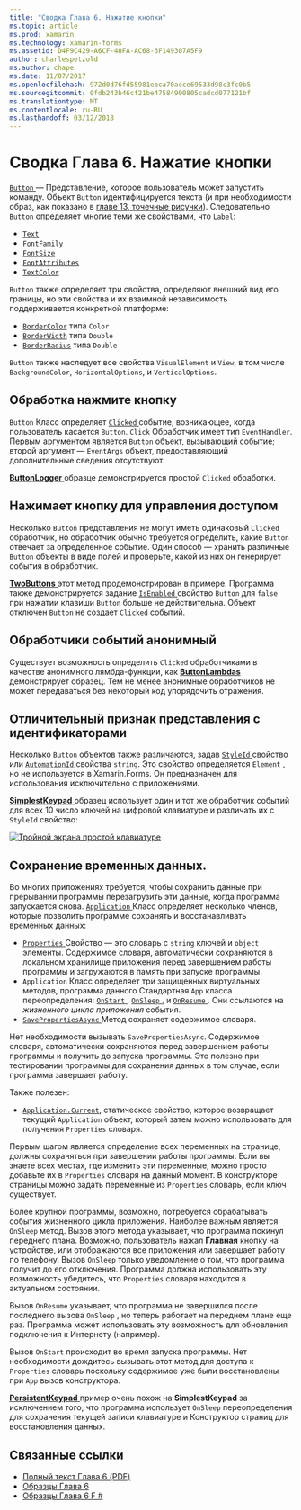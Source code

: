 ```yaml
---
title: "Сводка Глава 6. Нажатие кнопки"
ms.topic: article
ms.prod: xamarin
ms.technology: xamarin-forms
ms.assetid: D4F9C429-A6CF-40FA-AC68-3F149307A5F9
author: charlespetzold
ms.author: chape
ms.date: 11/07/2017
ms.openlocfilehash: 972d0d76fd55981ebca70acce69533d98c3fc0b5
ms.sourcegitcommit: 0fdb243b46cf21be47584900805cadcd077121bf
ms.translationtype: MT
ms.contentlocale: ru-RU
ms.lasthandoff: 03/12/2018
---
```

# <a name="summary-of-chapter-6-button-clicks"></a>Сводка Глава 6. Нажатие кнопки

[ `Button` ](https://developer.xamarin.com/api/type/Xamarin.Forms.Button/) — Представление, которое пользователь может запустить команду. Объект `Button` идентифицируется текста (и при необходимости образ, как показано в [главе 13, точечные рисунки](chapter13.md)). Следовательно `Button` определяет многие теми же свойствами, что `Label`:

- [`Text`](https://developer.xamarin.com/api/property/Xamarin.Forms.Button.Text/)
- [`FontFamily`](https://developer.xamarin.com/api/property/Xamarin.Forms.Button.FontFamily/)
- [`FontSize`](https://developer.xamarin.com/api/property/Xamarin.Forms.Button.FontSize/)
- [`FontAttributes`](https://developer.xamarin.com/api/property/Xamarin.Forms.Button.FontAttributes/)
- [`TextColor`](https://developer.xamarin.com/api/property/Xamarin.Forms.Button.TextColor/)

`Button` также определяет три свойства, определяют внешний вид его границы, но эти свойства и их взаимной независимость поддерживается конкретной платформе:

- [`BorderColor`](https://developer.xamarin.com/api/property/Xamarin.Forms.Button.BorderColor/) типа `Color`
- [`BorderWidth`](https://developer.xamarin.com/api/property/Xamarin.Forms.Button.BorderWidth/) типа `Double`
- [`BorderRadius`](https://developer.xamarin.com/api/property/Xamarin.Forms.Button.BorderRadius/) типа `Double`

`Button` также наследует все свойства `VisualElement` и `View`, в том числе `BackgroundColor`, `HorizontalOptions`, и `VerticalOptions`.

## <a name="processing-the-click"></a>Обработка нажмите кнопку

`Button` Класс определяет [ `Clicked` ](https://developer.xamarin.com/api/event/Xamarin.Forms.Button.Clicked/) событие, возникающее, когда пользователь касается `Button`. `Click` Обработчик имеет тип `EventHandler`. Первым аргументом является `Button` объект, вызывающий событие; второй аргумент — `EventArgs` объект, предоставляющий дополнительные сведения отсутствуют.

[ **ButtonLogger** ](https://github.com/xamarin/xamarin-forms-book-samples/tree/master/Chapter06/ButtonLogger) образце демонстрируется простой `Clicked` обработки.

## <a name="sharing-button-clicks"></a>Нажимает кнопку для управления доступом

Несколько `Button` представления не могут иметь одинаковый `Clicked` обработчик, но обработчик обычно требуется определить, какие `Button` отвечает за определенное событие. Один способ — хранить различные `Button` объекты в виде полей и проверьте, какой из них он генерирует события в обработчик.

[ **TwoButtons** ](https://github.com/xamarin/xamarin-forms-book-samples/tree/master/Chapter06/TwoButtons) этот метод продемонстрирован в примере. Программа также демонстрируется задание [ `IsEnabled` ](https://developer.xamarin.com/api/property/Xamarin.Forms.VisualElement.IsEnabled/) свойство `Button` для `false` при нажатии клавиши `Button` больше не действительна. Объект отключен `Button` не создает `Clicked` событий.

## <a name="anonymous-event-handlers"></a>Обработчики событий анонимный

Существует возможность определить `Clicked` обработчиками в качестве анонимного лямбда-функции, как [ **ButtonLambdas** ](https://github.com/xamarin/xamarin-forms-book-samples/tree/master/Chapter06/ButtonLambdas) демонстрирует образец. Тем не менее анонимные обработчиков не может передаваться без некоторый код упорядочить отражения.

## <a name="distinguishing-views-with-ids"></a>Отличительный признак представления с идентификаторами

Несколько `Button` объектов также различаются, задав [ `StyleId` ](https://developer.xamarin.com/api/property/Xamarin.Forms.Element.StyleId/) свойство или [ `AutomationId` ](https://developer.xamarin.com/api/property/Xamarin.Forms.Element.AutomationId/) свойства `string`. Это свойство определяется `Element` , но не используется в Xamarin.Forms. Он предназначен для использования исключительно с приложениями.

[ **SimplestKeypad** ](https://github.com/xamarin/xamarin-forms-book-samples/tree/master/Chapter06/SimplestKeypad) образец использует один и тот же обработчик событий для всех 10 число ключей на цифровой клавиатуре и различать их с `StyleId` свойство:

[![Тройной экрана простой клавиатуре](images/ch06fg04-small.png "калькулятора")](images/ch06fg04-large.png#lightbox "калькулятора")

## <a name="saving-transient-data"></a>Сохранение временных данных.

Во многих приложениях требуется, чтобы сохранить данные при прерывании программы перезагрузить эти данные, когда программа запускается снова. [ `Application` ](https://developer.xamarin.com/api/type/Xamarin.Forms.Application/) Класс определяет несколько членов, которые позволить программе сохранять и восстанавливать временных данных:

- [ `Properties` ](https://developer.xamarin.com/api/property/Xamarin.Forms.Application.Properties/) Свойство — это словарь с `string` ключей и `object` элементы. Содержимое словаря, автоматически сохраняются в локальном хранилище приложения перед завершением работы программы и загружаются в память при запуске программы.
- `Application` Класс определяет три защищенных виртуальных методов, программа данного Стандартная `App` класса переопределения: [ `OnStart` ](https://developer.xamarin.com/api/member/Xamarin.Forms.Application.OnStart()/), [ `OnSleep` ](https://developer.xamarin.com/api/member/Xamarin.Forms.Application.OnSleep()/), и [ `OnResume` ](https://developer.xamarin.com/api/member/Xamarin.Forms.Application.OnResume()/). Они ссылаются на *жизненного цикла приложения* события.
- [ `SavePropertiesAsync` ](https://developer.xamarin.com/api/member/Xamarin.Forms.Application.SavePropertiesAsync()/) Метод сохраняет содержимое словаря.

Нет необходимости вызывать `SavePropertiesAsync`. Содержимое словаря, автоматически сохраняются перед завершением работы программы и получить до запуска программы. Это полезно при тестировании программы для сохранения данных в том случае, если программа завершает работу.

Также полезен:

- [`Application.Current`](https://developer.xamarin.com/api/property/Xamarin.Forms.Application.Current/), статическое свойство, которое возвращает текущий `Application` объект, который затем можно использовать для получения `Properties` словаря.

Первым шагом является определение всех переменных на странице, должны сохраняться при завершении работы программы. Если вы знаете всех местах, где изменить эти переменные, можно просто добавьте их в `Properties` словаря на данный момент. В конструкторе страницы можно задать переменные из `Properties` словарь, если ключ существует.

Более крупной программы, возможно, потребуется обрабатывать события жизненного цикла приложения. Наиболее важным является `OnSleep` метод. Вызов этого метода указывает, что программа покинул переднего плана. Возможно, пользователь нажал **Главная** кнопку на устройстве, или отображаются все приложения или завершает работу по телефону. Вызов `OnSleep` только уведомление о том, что программа получит до его отключения. Программа должна использовать эту возможность убедитесь, что `Properties` словаря находится в актуальном состоянии.

Вызов `OnResume` указывает, что программа не завершился после последнего вызова `OnSleep` , но теперь работает на переднем плане еще раз. Программа может использовать эту возможность для обновления подключения к Интернету (например).

Вызов `OnStart` происходит во время запуска программы. Нет необходимости дождитесь вызывать этот метод для доступа к `Properties` словарь поскольку содержимое уже были восстановлены при `App` вызов конструктора.

[ **PersistentKeypad** ](https://github.com/xamarin/xamarin-forms-book-samples/tree/master/Chapter06/PersistentKeypad) пример очень похож на **SimplestKeypad** за исключением того, что программа использует `OnSleep` переопределения для сохранения текущей записи клавиатуре и Конструктор страниц для восстановления данных.



## <a name="related-links"></a>Связанные ссылки

- [Полный текст Глава 6 (PDF)](https://download.xamarin.com/developer/xamarin-forms-book/XamarinFormsBook-Ch06-Apr2016.pdf)
- [Образцы Глава 6](https://github.com/xamarin/xamarin-forms-book-samples/tree/master/Chapter06)
- [Образцы Глава 6 F #](https://github.com/xamarin/xamarin-forms-book-samples/tree/master/Chapter06/FS)
